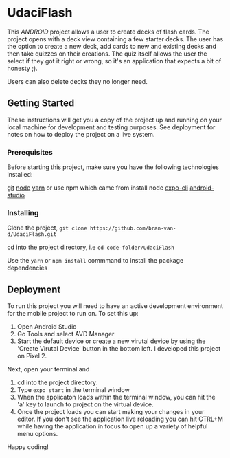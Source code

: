 # UdaciFlash

This *ANDROID* project allows a user to create decks of flash cards. The project opens with a deck view containing a few starter decks. The user has the option to create a new deck, add cards to new and existing decks and then take quizzes on their creations. The quiz itself allows the user the select if they got it right or wrong, so it's an application that expects a bit of honesty ;).

Users can also delete decks they no longer need. 

## Getting Started

These instructions will get you a copy of the project up and running on your local machine for development and testing purposes. See deployment for notes on how to deploy the project on a live system.

### Prerequisites
Before starting this project, make sure you have the following technologies installed: 

[git](https://git-scm.com/)
[node](https://nodejs.org/en/)
[yarn](https://yarnpkg.com/en/) or use npm which came from install node
[expo-cli](https://expo.io/tools)
[android-studio](https://developer.android.com/studio)

### Installing

Clone the project, `git clone https://github.com/bran-van-d/UdaciFlash.git`

cd into the project directory, i.e `cd code-folder/UdaciFlash`

Use the `yarn` or `npm install` commmand to install the package dependencies

## Deployment

To run this project you will need to have an active development environment for the mobile project to run on. To set this up:
1. Open Android Studio 
2. Go Tools and select AVD Manager
3. Start the default device or create a new virutal device by using the 'Create Virutal Device' button in the bottom left. I developed this project on Pixel 2.

Next, open your terminal and 
1. cd into the project directory:
2. Type `expo start` in the terminal window
3. When the applicaton loads within the terminal window, you can hit the 'a' key to launch to project on the virtual device.
4. Once the project loads you can start making your changes in your editor. If you don't see the application live reloading you can hit CTRL+M while having the application in focus to open up  a variety of helpful menu options.

Happy coding!